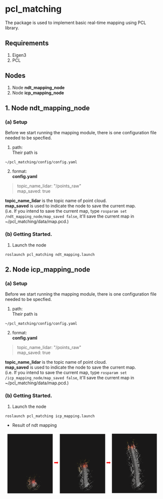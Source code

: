 # pcl_matching

The package is used to implement basic real-time mapping using PCL library.  

## Requirements
1. Eigen3
2. PCL

## Nodes
1. Node **ndt_mapping_node**
2. Node **icp_mapping_node**

## 1. Node ndt_mapping_node

### (a) Setup
Before we start running the mapping module, there is one configuration file needed to be specfied.  

1. path:  
Their path is  
```
~/pcl_matching/config/config.yaml
```

2. format:  
**config.yaml**
> topic_name_lidar: "/points_raw"  
> map_saved: true  

**topic_name_lidar** is the topic name of point cloud.  
**map_saved** is used to indicate the node to save the current map.  
(i.e. If you intend to save the current map, type ```rosparam set /ndt_mapping_node/map_saved false```, it'll save the current map in ~/pcl_matching/data/map.pcd.)  

### (b) Getting Started.
1. Launch the node   
```
roslaunch pcl_matching ndt_mapping.launch
```

## 2. Node icp_mapping_node

### (a) Setup
Before we start running the mapping module, there is one configuration file needed to be specfied.  

1. path:  
Their path is  
```
~/pcl_matching/config/config.yaml
```

2. format:  
**config.yaml**
> topic_name_lidar: "/points_raw"  
> map_saved: true  

**topic_name_lidar** is the topic name of point cloud.  
**map_saved** is used to indicate the node to save the current map.  
(i.e. If you intend to save the current map, type ```rosparam set /icp_mapping_node/map_saved false```, it'll save the current map in ~/pcl_matching/data/map.pcd.)  

### (b) Getting Started.
1. Launch the node   
```
roslaunch pcl_matching icp_mapping.launch
```

* Result of ndt mapping
<img src="https://github.com/tom13133/pcl_matching/blob/master/images/mapping.png" width="1000">
